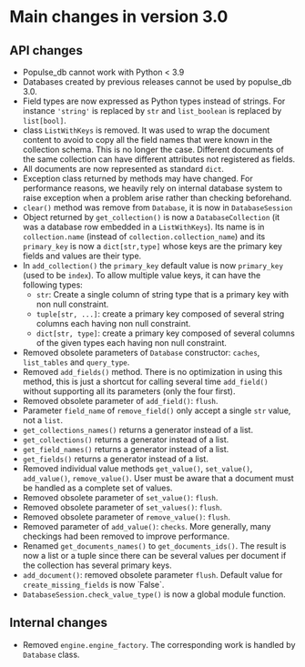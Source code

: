 # Main changes in version 3.0

## API changes

- Populse_db cannot work with Python < 3.9
- Databases created by previous releases cannot be used by populse_db 3.0.
- Field types are now expressed as Python types instead of strings. For instance `'string'` is replaced by `str` and `list_boolean` is replaced by `list[bool]`.
- class `ListWithKeys` is removed. It was used to wrap the document content to avoid to copy all the field names that were known in the collection schema. This is no longer the case. Different documents of the same collection can have different attributes not registered as fields.
- All documents are now represented as standard `dict`.
- Exception class returned by methods may have changed. For performance reasons, we heavily rely on internal database system to raise exception when a problem arise rather than checking beforehand.
- `clear()` method was remove from `Database`, it is now in `DatabaseSession`
- Object returned by `get_collection()` is now a `DatabaseCollection` (it was a database row embedded in a `ListWithKeys`). Its name is in `collection.name` (instead of `collection.collection_name`) and its `primary_key` is now a `dict[str,type]` whose keys are the primary key fields and values are their type. 
- In `add_collection()` the `primary_key` default value is now `primary_key` (used to be `index`). To allow multiple value keys, it can have the following types:
  - `str`: Create a single column of string type that is a primary key with non null constraint.
  - `tuple[str, ...]`: create a primary key composed of several string columns each having non null constraint.
  - `dict[str, type]`: create a primary key composed of several columns of the given types each having non null constraint.
- Removed obsolete parameters of `Database` constructor: `caches`, `list_tables` and `query_type`.
- Removed `add_fields()` method. There is no optimization in using this method, this is just a shortcut for calling several time `add_field()` without supporting all its parameters (only the four first).
- Removed obsolete parameter of `add_field()`: `flush`.
- Parameter `field_name` of `remove_field()` only accept a single `str` value, not a `list`.
- `get_collections_names()` returns a generator instead of a list.
- `get_collections()` returns a generator instead of a list.
- `get_field_names()` returns a generator instead of a list.
- `get_fields()` returns a generator instead of a list.
- Removed individual value methods `get_value()`, `set_value()`, `add_value()`, `remove_value()`. User must be aware that a document must be handled as a complete set of values.
- Removed obsolete parameter of `set_value()`: `flush`.
- Removed obsolete parameter of `set_values()`: `flush`.
- Removed obsolete parameter of `remove_value()`: `flush`.
- Removed parameter of `add_value()`: `checks`. More generally, many checkings had been removed to improve performance.
- Renamed `get_documents_names()` to `get_documents_ids()`. The result is now a list or a tuple since there can be several values per document if the collection has several primary keys. 
- `add_document()`: removed obsolete parameter `flush`. Default value for `create_missing_fields` is now ̀ False`.
- `DatabaseSession.check_value_type()` is now a global module function.

## Internal changes

- Removed `engine.engine_factory`. The corresponding work is handled by `Database` class.